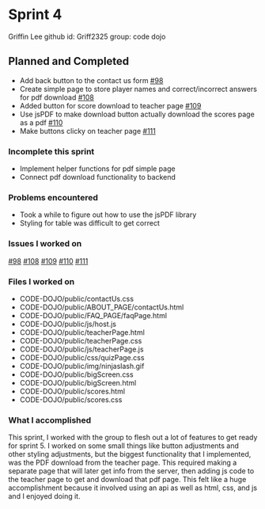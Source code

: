 ﻿# Sprint 4
Griffin Lee
github id: Griff2325
group: code dojo
## Planned and Completed
* Add back button to the contact us form [#98](https://github.com/utk-cs340-spring23/code-dojo/issues/98)
* Create simple page to store player names and correct/incorrect answers for pdf download [#108](https://github.com/utk-cs340-spring23/code-dojo/issues/108)
* Added button for score download to teacher page [#109](https://github.com/utk-cs340-spring23/code-dojo/issues/109)
* Use jsPDF to make download button actually download the scores page as a pdf [#110](http://github.com/utk-cs340-sprint23/code-dojo/issues/110)
* Make buttons clicky on teacher page [#111](http://github.com/utk-cs340-spring23/code-dojo/issues/111)
### Incomplete this sprint
* Implement helper functions for pdf simple page
* Connect pdf download functionality to backend 
### Problems encountered
* Took a while to figure out how to use the jsPDF library
* Styling for table was difficult to get correct
### Issues I worked on
[#98](https://github.com/utk-cs340-spring23/code-dojo/issues/98) [#108](https://github.com/utk-cs340-spring23/code-dojo/issues/108) [#109](https://github.com/utk-cs340-spring23/code-dojo/issues/109) [#110](https://github.com/utk-cs340-spring23/code-dojo/issues/110) [#111](https://github.com/utk-cs340-spring23/code-dojo/issues/111) 
### Files I worked on
* CODE-DOJO/public/contactUs.css
* CODE-DOJO/public/ABOUT_PAGE/contactUs.html
* CODE-DOJO/public/FAQ_PAGE/faqPage.html
* CODE-DOJO/public/js/host.js
* CODE-DOJO/public/teacherPage.html
* CODE-DOJO/public/teacherPage.css
* CODE-DOJO/public/js/teacherPage.js
* CODE-DOJO/public/css/quizPage.css
* CODE-DOJO/public/img/ninjaslash.gif
* CODE-DOJO/public/bigScreen.css
* CODE-DOJO/public/bigScreen.html
* CODE-DOJO/public/scores.html
* CODE-DOJO/public/scores.css
### What I accomplished
This sprint, I worked with the group to flesh out a lot of features to get ready for sprint 5. I worked on some small things like button adjustments and other styling adjustments, but the biggest functionality that I implemented, was the PDF download from the teacher page. This required making a separate page that will later get info from the server, then adding js code to the teacher page to get and download that pdf page. This felt like a huge accomplishment because it involved using an api as well as html, css, and js and I enjoyed doing it. 

